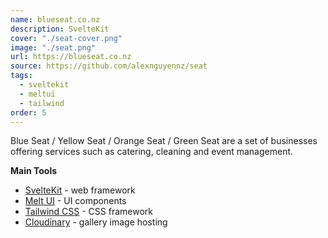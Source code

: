 ```yaml
---
name: blueseat.co.nz
description: SvelteKit
cover: "./seat-cover.png"
image: "./seat.png"
url: https://blueseat.co.nz
source: https://github.com/alexnguyennz/seat
tags:
  - sveltekit
  - meltui
  - tailwind
order: 5
---
```


Blue Seat / Yellow Seat / Orange Seat / Green Seat are a set of businesses offering services such as catering, cleaning and event management.

**Main Tools**

- [SvelteKit](https://kit.svelte.dev) - web framework
- [Melt UI](https://www.melt-ui.com/) - UI components
- [Tailwind CSS](http://tailwindcss.com) - CSS framework
- [Cloudinary](https://cloudinary.com) - gallery image hosting